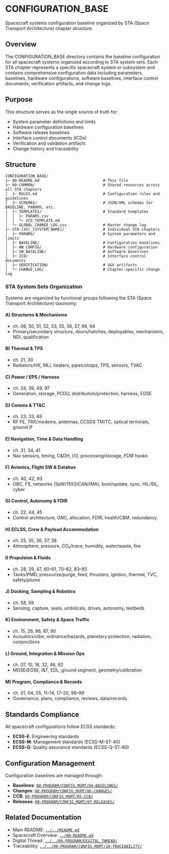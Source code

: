 # CONFIGURATION_BASE

Spacecraft systems configuration baseline organized by STA (Space Transport Architecture) chapter structure.

## Overview

The CONFIGURATION_BASE directory contains the baseline configuration for all spacecraft systems organized according to STA system sets. Each STA chapter represents a specific spacecraft system or subsystem and contains comprehensive configuration data including parameters, baselines, hardware configurations, software baselines, interface control documents, verification artifacts, and change logs.

## Purpose

This structure serves as the single source of truth for:
- System parameter definitions and limits
- Hardware configuration baselines
- Software release baselines
- Interface control documents (ICDs)
- Verification and validation artifacts
- Change history and traceability

## Structure

```
CONFIGURATION_BASE/
├─ 00-README.md                            # This file
├─ 00-COMMON/                              # Shared resources across all STA chapters
│  ├─ RULES.md                             # Configuration rules and guidelines
│  ├─ SCHEMAS/                             # JSON/XML schemas for BASELINE, PARAMS, etc.
│  ├─ TEMPLATES/                           # Standard templates
│  │  ├─ PARAMS.csv
│  │  └─ ICD_TEMPLATE.md
│  └─ GLOBAL_CHANGE_LOG.csv                # Master change log
├─ STA-[XX]_[SYSTEM_NAME]/                 # Individual STA chapters
│  ├─ PARAMS/                              # System parameters and limits
│  ├─ BASELINE/                            # Configuration baselines
│  ├─ HW_CONFIG/                           # Hardware configuration
│  ├─ SW_BASELINE/                         # Software baselines
│  ├─ ICD/                                 # Interface control documents
│  ├─ VERIFICATION/                        # V&V artifacts
│  └─ CHANGE_LOG/                          # Chapter-specific change log
```

### STA System Sets Organization

Systems are organized by functional groups following the STA (Space Transport Architecture) taxonomy:

#### A) Structures & Mechanisms
- ch. 06, 50, 51, 52, 53, 55, 56, 57, 66, 94
- Primary/secondary structure, doors/hatches, deployables, mechanisms, NDI, qualification

#### B) Thermal & TPS
- ch. 21, 30
- Radiators/HX, MLI, heaters, pipes/straps, TPS, sensors, TVAC

#### C) Power / EPS / Harness
- ch. 24, 39, 49, 97
- Generation, storage, PCDU, distribution/protection, harness, EGSE

#### D) Comms & TT&C
- ch. 23, 33, 48
- RF FE, TRX/modems, antennas, CCSDS TM/TC, optical terminals, ground IF

#### E) Navigation, Time & Data Handling
- ch. 31, 34, 41
- Nav sensors, timing, C&DH, I/O, processing/storage, FDIR hooks

#### F) Avionics, Flight SW & Databus
- ch. 40, 42, 93
- OBC, FS, networks (SpW/1553/CAN/IMA), boot/update, sync, HIL/SIL, cyber

#### G) Control, Autonomy & FDIR
- ch. 22, 44, 45
- Control architecture, GNC, allocation, FDIR, health/CBM, redundancy

#### H) ECLSS, Crew & Payload Accommodation
- ch. 25, 35, 36, 37, 38
- Atmosphere, pressure, CO₂/trace, humidity, water/waste, fire

#### I) Propulsion & Fluids
- ch. 28, 29, 47, 60–61, 70–82, 83–85
- Tanks/PMD, pressurize/purge, feed, thrusters, ignition, thermal, TVC, safety/plume

#### J) Docking, Sampling & Robotics
- ch. 58, 59
- Sensing, capture, seals, umbilicals, drives, autonomy, testbeds

#### K) Environment, Safety & Space Traffic
- ch. 15, 26, 86, 87, 90
- Acoustics/vibe, ordnance/hazards, planetary protection, radiation, conjunctions

#### L) Ground, Integration & Mission Ops
- ch. 07, 10, 16, 32, 46, 92
- MGSE/EGSE, I&T, EDL, ground segment, geometry/calibration

#### M) Program, Compliance & Records
- ch. 01, 04, 05, 11–14, 17–20, 98–99
- Governance, plans, compliance, reviews, data/records

## Standards Compliance

All spacecraft configurations follow ECSS standards:
- **ECSS-E**: Engineering standards
- **ECSS-M**: Management standards (ECSS-M-ST-40)
- **ECSS-Q**: Quality assurance standards (ECSS-Q-ST-80)

## Configuration Management

Configuration baselines are managed through:
- **Baselines**: [`00-PROGRAM/CONFIG_MGMT/04-BASELINES/`](../../00-PROGRAM/CONFIG_MGMT/04-BASELINES/)
- **Changes**: [`00-PROGRAM/CONFIG_MGMT/06-CHANGES/`](../../00-PROGRAM/CONFIG_MGMT/06-CHANGES/)
- **CCB**: [`00-PROGRAM/CONFIG_MGMT/05-CCB/`](../../00-PROGRAM/CONFIG_MGMT/05-CCB/)
- **Releases**: [`00-PROGRAM/CONFIG_MGMT/07-RELEASES/`](../../00-PROGRAM/CONFIG_MGMT/07-RELEASES/)

## Related Documentation

- Main README: [`../../README.md`](../../README.md)
- Spacecraft Overview: [`../00-README.md`](../00-README.md)
- Digital Thread: [`../../00-PROGRAM/DIGITAL_THREAD/`](../../00-PROGRAM/DIGITAL_THREAD/)
- Traceability: [`../../00-PROGRAM/CONFIG_MGMT/10-TRACEABILITY/`](../../00-PROGRAM/CONFIG_MGMT/10-TRACEABILITY/)
